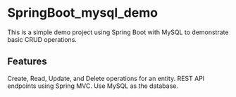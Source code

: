 # SpringBoot_mysql_demo

This is a simple demo project using Spring Boot with MySQL to demonstrate basic CRUD operations.

 <h2>Features</h2> 

Create, Read, Update, and Delete operations for an entity.
REST API endpoints using Spring MVC.
Use MySQL as the database.
